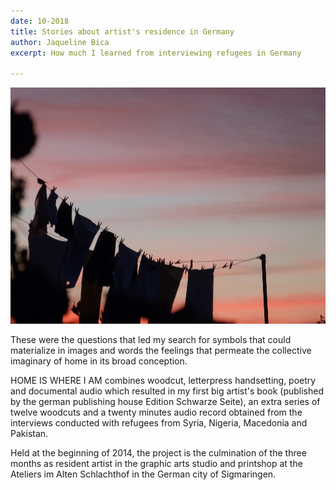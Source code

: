 ```yaml
---
date: 10-2018
title: Stories about artist's residence in Germany
author: Jaqueline Bica
excerpt: How much I learned from interviewing refugees in Germany

---
```

![](/uploads/P1070361.jpg)

These were the questions that led my search for symbols that could materialize in images and words the feelings that permeate the collective imaginary of home in its broad conception.

HOME IS WHERE I AM combines woodcut, letterpress handsetting, poetry and documental audio which resulted in my first big artist's book (published by the german publishing house Edition Schwarze Seite), an extra series of twelve woodcuts and a twenty minutes audio record obtained from the interviews conducted with refugees from Syria, Nigeria, Macedonia and Pakistan.

Held at the beginning of 2014, the project is the culmination of the three months as resident artist in the graphic arts studio and printshop at the Ateliers im Alten Schlachthof in the German city of Sigmaringen.